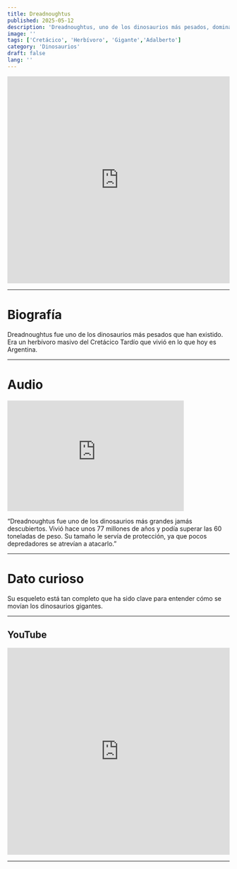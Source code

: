 ```yaml
---
title: Dreadnoughtus
published: 2025-05-12
description: 'Dreadnoughtus, uno de los dinosaurios más pesados, dominaba el Cretácico Tardío con su tamaño imponente.'
image: ''
tags: ['Cretácico', 'Herbívoro', 'Gigante','Adalberto']
category: 'Dinosaurios'
draft: false 
lang: ''
---
```

<iframe width="100%" height="468" src="https://drive.google.com/file/d/1vq4MZ8lCbKV3Lk9fjkIw4NqxWEJodP7q/preview" frameborder="0" allowfullscreen></iframe>

---

# Biografía

Dreadnoughtus fue uno de los dinosaurios más pesados que han existido. Era un herbívoro masivo del Cretácico Tardío que vivió en lo que hoy es Argentina.

---

# Audio

<iframe width="400" height="250" src="https://drive.google.com/file/d/15sc2COMdlboHg5i9qu4Cp5kmokj5m4tj/preview" frameborder="0" allowfullscreen></iframe>


“Dreadnoughtus fue uno de los dinosaurios más grandes jamás descubiertos. Vivió hace unos 77 millones de años y podía superar las 60 toneladas de peso. Su tamaño le servía de protección, ya que pocos depredadores se atrevían a atacarlo.”

---

# Dato curioso
Su esqueleto está tan completo que ha sido clave para entender cómo se movían los dinosaurios gigantes.

---
## YouTube

<iframe width="100%" height="468" src="https://www.youtube.com/embed/3feHFcnr70E" title="YouTube video player" frameborder="0" allow="accelerometer; autoplay; clipboard-write; encrypted-media; gyroscope; picture-in-picture; web-share" allowfullscreen></iframe>

---